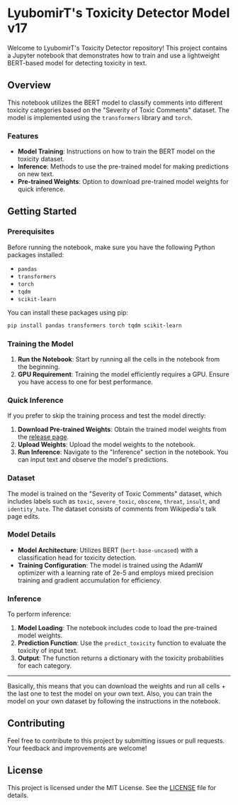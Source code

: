 # LyubomirT's Toxicity Detector Model v17

Welcome to LyubomirT's Toxicity Detector repository! This project contains a Jupyter notebook that demonstrates how to train and use a lightweight BERT-based model for detecting toxicity in text. 

## Overview

This notebook utilizes the BERT model to classify comments into different toxicity categories based on the "Severity of Toxic Comments" dataset. The model is implemented using the `transformers` library and `torch`. 

### Features

- **Model Training**: Instructions on how to train the BERT model on the toxicity dataset.
- **Inference**: Methods to use the pre-trained model for making predictions on new text.
- **Pre-trained Weights**: Option to download pre-trained model weights for quick inference.

## Getting Started

### Prerequisites

Before running the notebook, make sure you have the following Python packages installed:

- `pandas`
- `transformers`
- `torch`
- `tqdm`
- `scikit-learn`

You can install these packages using pip:

```bash
pip install pandas transformers torch tqdm scikit-learn
```

### Training the Model

1. **Run the Notebook**: Start by running all the cells in the notebook from the beginning. 
2. **GPU Requirement**: Training the model efficiently requires a GPU. Ensure you have access to one for best performance.

### Quick Inference

If you prefer to skip the training process and test the model directly:

1. **Download Pre-trained Weights**: Obtain the trained model weights from the [release page](https://github.com/LyubomirT/bert-toxicity-detection-model/releases).
2. **Upload Weights**: Upload the model weights to the notebook.
3. **Run Inference**: Navigate to the "Inference" section in the notebook. You can input text and observe the model's predictions.

### Dataset

The model is trained on the "Severity of Toxic Comments" dataset, which includes labels such as `toxic`, `severe_toxic`, `obscene`, `threat`, `insult`, and `identity_hate`. The dataset consists of comments from Wikipedia's talk page edits.

### Model Details

- **Model Architecture**: Utilizes BERT (`bert-base-uncased`) with a classification head for toxicity detection.
- **Training Configuration**: The model is trained using the AdamW optimizer with a learning rate of 2e-5 and employs mixed precision training and gradient accumulation for efficiency.

### Inference

To perform inference:

1. **Model Loading**: The notebook includes code to load the pre-trained model weights.
2. **Prediction Function**: Use the `predict_toxicity` function to evaluate the toxicity of input text.
3. **Output**: The function returns a dictionary with the toxicity probabilities for each category.

---

Basically, this means that you can download the weights and run all cells + the last one to test the model on your own text. Also, you can train the model on your own dataset by following the instructions in the notebook.

## Contributing

Feel free to contribute to this project by submitting issues or pull requests. Your feedback and improvements are welcome!

## License

This project is licensed under the MIT License. See the [LICENSE](LICENSE) file for details.